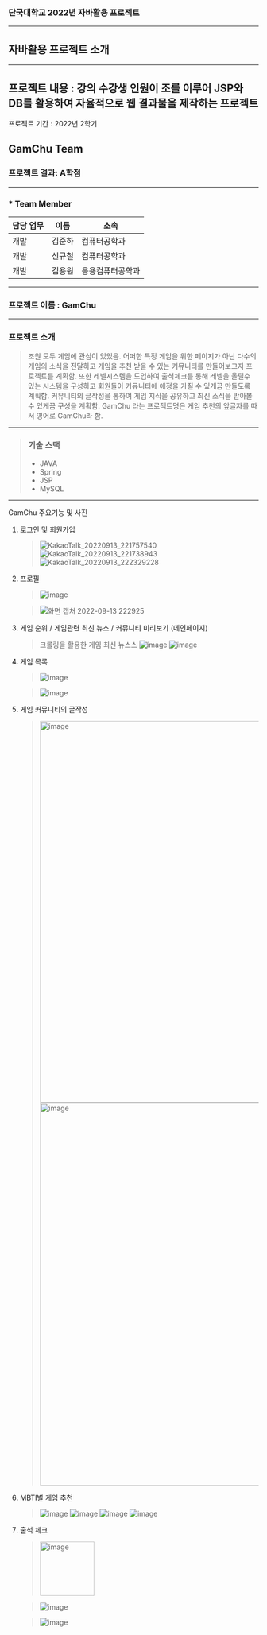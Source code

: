 ### 단국대학교 2022년 자바활용 프로젝트
-------------------------------
## 자바활용 프로젝트 소개
-------------------------------
프로젝트 내용 : 강의 수강생 인원이 조를 이루어 JSP와 DB를 활용하여 자율적으로 웹 결과물을 제작하는 프로젝트 
-------------------------------
프로젝트 기간 : 2022년 2학기

GamChu Team
-------------------------------
### 프로젝트 결과: A학점
-------------------------------
### * Team Member
담당 업무 | 이름 | 소속
---|---|---|
개발 | 김준하 | 컴퓨터공학과
개발 | 신규철 | 컴퓨터공학과
개발 | 김용원 | 응용컴퓨터공학과

-------------------------------
### 프로젝트 이름 : GamChu
-------------------------------
### 프로젝트 소개

> 조원 모두 게임에 관심이 있었음. 어떠한 특정 게임을 위한 페이지가 아닌 다수의 게임의 소식을 전달하고 게임을 추천 받을 수 있는 커뮤니티를 만들어보고자 프로젝트를 계획함. 또한 레벨시스템을 도입하여 출석체크를 통해 레벨을 올릴수 있는 시스템을 구성하고 회원들이 커뮤니티에 애정을 가질 수 있게끔 만들도록 계획함. 커뮤니티의 글작성을 통하여 게임 지식을 공유하고 최신 소식을 받아볼 수 있게끔 구성을 계획함. GamChu 라는 프로젝트명은 게임 추천의 앞글자를 따서 영어로 GamChu라 함.
--------------------------------
> ### 기술 스택
> * JAVA
> * Spring
> * JSP
> * MySQL
---------------------------------
GamChu 주요기능 및 사진
1. 로그인 및 회원가입
   > ![KakaoTalk_20220913_221757540](https://github.com/kyuchory/javaProject_gameCommunity/assets/87301355/c110f22d-8aec-4018-9254-a94db2eab16c)
   > ![KakaoTalk_20220913_221738943](https://github.com/kyuchory/javaProject_gameCommunity/assets/87301355/66689e16-1d82-49a6-a387-7adabe7e9177)
   > ![KakaoTalk_20220913_222329228](https://github.com/kyuchory/javaProject_gameCommunity/assets/87301355/4038f7da-45a8-425d-b121-a0fde087f5a4)
2. 프로필
   > ![image](https://github.com/kyuchory/javaProject_gameCommunity/assets/87301355/6e1dce8d-bd75-4718-8c3c-33e54a792369)

   > ![화면 캡처 2022-09-13 222925](https://github.com/kyuchory/javaProject_gameCommunity/assets/87301355/3281cd7a-bfa5-4239-ba7e-7f030771637b)

3. 게임 순위 / 게임관련 최신 뉴스 / 커뮤니티 미리보기 (메인페이지)
   > 크롤링을 활용한 게임 최신 뉴스스
   >![image](https://github.com/kyuchory/javaProject_gameCommunity/assets/87301355/13b2eaa4-8d9f-4681-bfd4-ec4da3de5570)
   >![image](https://github.com/kyuchory/javaProject_gameCommunity/assets/87301355/7396dab7-7ba0-414e-896f-0ffd9237e6b4)

5. 게임 목록
   >![image](https://github.com/kyuchory/javaProject_gameCommunity/assets/87301355/f5646ba8-6b4c-456c-977a-eaca4a993cdc)

   >![image](https://github.com/kyuchory/javaProject_gameCommunity/assets/87301355/a8b8a9bc-0c7c-4d26-b1fe-e91a2565a489)
6. 게임 커뮤니티의 글작성
   ><img width="769" alt="image" src="https://github.com/kyuchory/javaProject_gameCommunity/assets/87301355/6fcc9d13-91f1-42b4-9680-70ed403c081a">
   ><img width="770" alt="image" src="https://github.com/kyuchory/javaProject_gameCommunity/assets/87301355/87e4016d-3684-4b29-8879-fc598ae648cb">


7. MBTI별 게임 추천
   > ![image](https://github.com/kyuchory/javaProject_gameCommunity/assets/87301355/765a4056-c82e-4332-ad61-f67318da730a)
   > ![image](https://github.com/kyuchory/javaProject_gameCommunity/assets/87301355/046bfadf-79f1-40ec-8365-d01610715d56)
   > ![image](https://github.com/kyuchory/javaProject_gameCommunity/assets/87301355/16b3b95d-233e-4832-9aa8-b4fa43f7a895)
   > ![image](https://github.com/kyuchory/javaProject_gameCommunity/assets/87301355/926d326b-fe9b-4d44-805a-31b768ead898)

8. 출석 체크
   > <img width="109" alt="image" src="https://github.com/kyuchory/javaProject_gameCommunity/assets/87301355/c58130cb-a9ff-4219-b4e9-222005c32418">
   
   >![image](https://github.com/kyuchory/javaProject_gameCommunity/assets/87301355/e3a1d059-6fac-4c32-a5b1-69a99c2cc0fb)
   
   >![image](https://github.com/kyuchory/javaProject_gameCommunity/assets/87301355/d81b387c-4b3a-4188-bb5b-a5812f486b7f)

